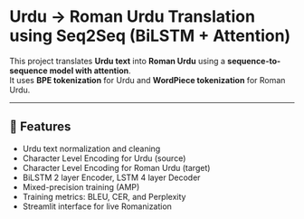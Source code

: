 # Urdu → Roman Urdu Translation using Seq2Seq (BiLSTM + Attention)

This project translates **Urdu text** into **Roman Urdu** using a **sequence-to-sequence model with attention**.  
It uses **BPE tokenization** for Urdu and **WordPiece tokenization** for Roman Urdu.

---

## 🧠 Features
- Urdu text normalization and cleaning  
- Character Level Encoding for Urdu (source)  
- Character Level Encoding for Roman Urdu (target)  
- BiLSTM 2 layer Encoder, LSTM 4 layer Decoder 
- Mixed-precision training (AMP)  
- Training metrics: BLEU, CER, and Perplexity  
- Streamlit interface for live Romanization


